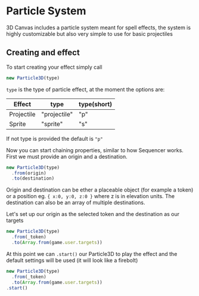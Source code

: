 # Particle System

3D Canvas includes a particle system meant for spell effects, the system is highly customizable but also very simple to use for basic projectiles

## Creating and effect

To start creating your effect simply call

```js
new Particle3D(type)
```
`type` is the type of particle effect, at the moment the options are:

| Effect     | type         | type(short) |
|------------|--------------|-------------|
| Projectile | "projectile" | "p"         |
| Sprite     | "sprite"     | "s"         |

If not type is provided the default is `"p"`

Now you can start chaining properties, similar to how Sequencer works.
First we must provide an origin and a destination.

```js
new Particle3D(type)
  .from(origin)
  .to(destination)
```

Origin and destination can be ether a placeable object (for example a token) or a position eg. `{ x:0, y:0, z:0 }` where z is in elevation units. The destination can also be an array of multiple destinations.

Let's set up our origin as the selected token and the destination as our targets

```js
new Particle3D(type)
  .from(_token)
  .to(Array.from(game.user.targets))
```

At this point we can `.start()` our Particle3D to play the effect and the default settings will be used (it will look like a firebolt)

```js
new Particle3D(type)
  .from(_token)
  .to(Array.from(game.user.targets))
.start()
```
